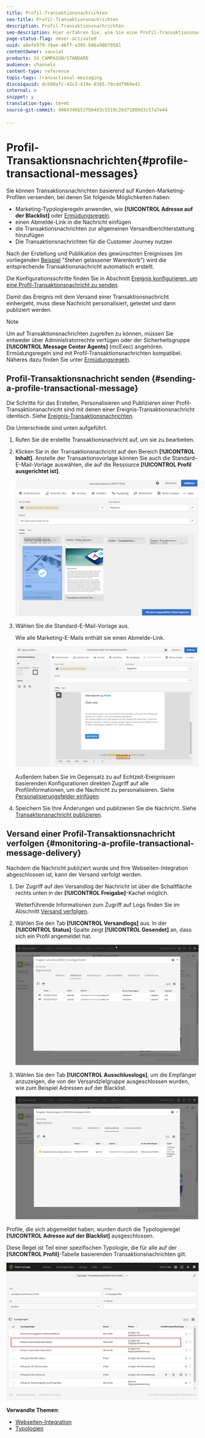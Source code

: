 ```yaml
---
title: Profil-Transaktionsnachrichten
seo-title: Profil-Transaktionsnachrichten
description: Profil-Transaktionsnachrichten
seo-description: Hier erfahren Sie, wie Sie eine Profil-Transaktionsnachricht erstellen und publizieren können.
page-status-flag: never-activated
uuid: a8efe979-74ae-46ff-a305-b86a90679581
contentOwner: sauviat
products: SG_CAMPAIGN/STANDARD
audience: channels
content-type: reference
topic-tags: transactional-messaging
discoiquuid: dcb90afc-42c3-419e-8345-79cddf969e41
internal: n
snippet: y
translation-type: tm+mt
source-git-commit: 4084346b537bb483c5519c26d71880d3c57a7e44

---
```



# Profil-Transaktionsnachrichten{#profile-transactional-messages}

Sie können Transaktionsnachrichten basierend auf Kunden-Marketing-Profilen versenden, bei denen Sie folgende Möglichkeiten haben:

* Marketing-Typologieregeln anwenden, wie **[!UICONTROL Adresse auf der Blacklist]** oder [Ermüdungsregeln](../../administration/using/fatigue-rules.md).
* einen Abmelde-Link in die Nachricht einfügen
* die Transaktionsnachrichten zur allgemeinen Versandberichterstattung hinzufügen
* Die Transaktionsnachrichten für die Customer Journey nutzen

Nach der Erstellung und Publikation des gewünschten Ereignisses (im vorliegenden [Beispiel](../../channels/using/about-transactional-messaging.md#transactional-messaging-operating-principle) "Stehen gelassener Warenkorb") wird die entsprechende Transaktionsnachricht automatisch erstellt.

Die Konfigurationsschritte finden Sie in Abschnitt [Ereignis konfigurieren, um eine Profil-Transaktionsnachricht zu senden](../../administration/using/configuring-transactional-messaging.md#use-case--configuring-an-event-to-send-a-transactional-message).

Damit das Ereignis mit dem Versand einer Transaktionsnachricht einhergeht, muss diese Nachricht personalisiert, getestet und dann publiziert werden.

>[!NOTE]
>
>Um auf Transaktionsnachrichten zugreifen zu können, müssen Sie entweder über Administratorrechte verfügen oder der Sicherheitsgruppe **[!UICONTROL Message Center Agents]** (mcExec) angehören. Ermüdungsregeln sind mit Profil-Transaktionsnachrichten kompatibel. Näheres dazu finden Sie unter [Ermüdungsregeln](../../administration/using/fatigue-rules.md).

## Profil-Transaktionsnachricht senden  {#sending-a-profile-transactional-message}

Die Schritte für das Erstellen, Personalisieren und Publizieren einer Profil-Transaktionsnachricht sind mit denen einer Ereignis-Transaktionsnachricht identisch. Siehe [Ereignis-Transaktionsnachrichten](../../channels/using/event-transactional-messages.md).

Die Unterschiede sind unten aufgeführt.

1. Rufen Sie die erstellte Transaktionsnachricht auf, um sie zu bearbeiten.
1. Klicken Sie in der Transaktionsnachricht auf den Bereich **[!UICONTROL Inhalt]**. Anstelle der Transaktionsvorlage können Sie auch die Standard-E-Mail-Vorlage auswählen, die auf die Ressource **[!UICONTROL Profil ausgerichtet ist]**.

   ![](assets/message-center_marketing_templates.png)

1. Wählen Sie die Standard-E-Mail-Vorlage aus.

   Wie alle Marketing-E-Mails enthält sie einen Abmelde-Link.

   ![](assets/message-center_marketing_perso_unsubscription.png)

   Außerdem haben Sie im Gegensatz zu auf Echtzeit-Ereignissen basierenden Konfigurationen direkten Zugriff auf alle Profilinformationen, um die Nachricht zu personalisieren. Siehe [Personalisierungsfelder einfügen](../../designing/using/personalization.md#inserting-a-personalization-field).

1. Speichern Sie Ihre Änderungen und publizieren Sie die Nachricht. Siehe [Transaktionsnachricht publizieren](../../channels/using/event-transactional-messages.md#publishing-a-transactional-message).

## Versand einer Profil-Transaktionsnachricht verfolgen  {#monitoring-a-profile-transactional-message-delivery}

Nachdem die Nachricht publiziert wurde und Ihre Webseiten-Integration abgeschlossen ist, kann der Versand verfolgt werden.

1. Der Zugriff auf den Versandlog der Nachricht ist über die Schaltfläche rechts unten in der **[!UICONTROL Freigabe]**-Kachel möglich.

   Weiterführende Informationen zum Zugriff auf Logs finden Sie im Abschnitt [Versand verfolgen](../../sending/using/monitoring-a-delivery.md).

1. Wählen Sie den Tab **[!UICONTROL Versandlogs]** aus. In der **[!UICONTROL Status]**-Spalte zeigt **[!UICONTROL Gesendet]** an, dass sich ein Profil angemeldet hat.

   ![](assets/message-center_marketing_sending_logs.png)

1. Wählen Sie den Tab **[!UICONTROL Ausschlusslogs]**, um die Empfänger anzuzeigen, die von der Versandzielgruppe ausgeschlossen wurden, wie zum Beispiel Adressen auf der Blacklist.

   ![](assets/message-center_marketing_exclusion_logs.png)

Profile, die sich abgemeldet haben, wurden durch die Typologieregel **[!UICONTROL Adresse auf der Blacklist]** ausgeschlossen.

Diese Regel ist Teil einer spezifischen Typologie, die für alle auf der **[!UICONTROL Profil]**-Tabelle basierenden Transaktionsnachrichten gilt.

![](assets/message-center_marketing_typology.png)

**Verwandte Themen**:

* [Webseiten-Integration](../../administration/using/configuring-transactional-messaging.md#integrating-the-triggering-of-the-event-in-a-website)
* [Typologien](../../administration/using/about-typology-rules.md)

